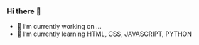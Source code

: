 ### Hi there 👋



- 🔭 I’m currently working on ...
- 🌱 I’m currently learning HTML, CSS, JAVASCRIPT, PYTHON


